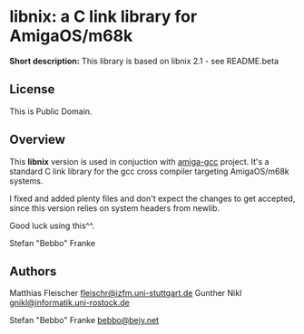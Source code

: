 libnix: a C link library for AmigaOS/m68k
===

**Short description:** This library is based on libnix 2.1 - see README.beta

## License
This is Public Domain.



## Overview

This **libnix** version is used in conjuction with [amiga-gcc](https://github.com/bebbo/amiga-gcc) project. It's a standard C link library for the gcc cross compiler targeting AmigaOS/m68k systems.

I fixed and added plenty files and don't expect the changes to get accepted, since this version relies on system headers from newlib.

Good luck using this^^.

Stefan "Bebbo" Franke

## Authors 
Matthias Fleischer fleischr@izfm.uni-stuttgart.de
Gunther Nikl gnikl@informatik.uni-rostock.de

Stefan "Bebbo" Franke bebbo@bejy.net
 